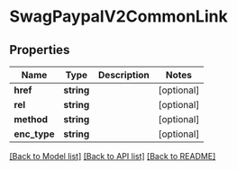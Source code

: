# SwagPaypalV2CommonLink

## Properties
Name | Type | Description | Notes
------------ | ------------- | ------------- | -------------
**href** | **string** |  | [optional] 
**rel** | **string** |  | [optional] 
**method** | **string** |  | [optional] 
**enc_type** | **string** |  | [optional] 

[[Back to Model list]](../../README.md#documentation-for-models) [[Back to API list]](../../README.md#documentation-for-api-endpoints) [[Back to README]](../../README.md)

